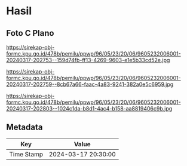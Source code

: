 # Hasil

## Foto C Plano

https://sirekap-obj-formc.kpu.go.id/478b/pemilu/ppwp/96/05/23/20/06/9605232006001-20240317-202753--159d74fb-ff13-4269-9603-e1e5b33cd52e.jpg

https://sirekap-obj-formc.kpu.go.id/478b/pemilu/ppwp/96/05/23/20/06/9605232006001-20240317-202759--8cb67a66-faac-4a83-9241-382a0e5c6959.jpg

https://sirekap-obj-formc.kpu.go.id/478b/pemilu/ppwp/96/05/23/20/06/9605232006001-20240317-202803--1024c1da-b8d1-4ac4-b158-aa8819406c9b.jpg


## Metadata

| Key        | Value               |
| ---------- | ------------------- |
| Time Stamp | 2024-03-17 20:30:00 |



